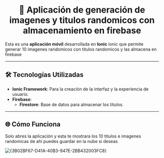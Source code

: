 <h1 align="center">📱 Aplicación de generación de imagenes y titulos randomicos con almacenamiento en firebase</h1>

<p>
  Esta es una <strong>aplicación móvil</strong> desarrollada en <strong>Ionic</strong> ionic que permite generar 10 imagenes randomicos con titulos randomicos y las almacena en firebase
</p>

---

<h2>🛠️ Tecnologías Utilizadas</h2>
<ul>
  <li><strong>Ionic Framework</strong>: Para la creación de la interfaz y la experiencia de usuario.</li>
  <li><strong>Firebase</strong>:
    <ul>
      <li><strong>Firestore</strong>: Base de datos para almacenar los titulos.</li>
    </ul>
  </li>
</ul>

---


<h2>🌐 Cómo Funciona</h2>
<p>
  Solo abres la aplicación y esta te mostrara los 10 titulos e imagenes randomicas de ahí puedes guardar en la nube si deseas 
</p>

![{3B02BF67-D41A-40B3-947E-2BB432003FC8}](https://github.com/user-attachments/assets/628031ef-4f2e-4e8e-9758-2eba6dbc0589)


